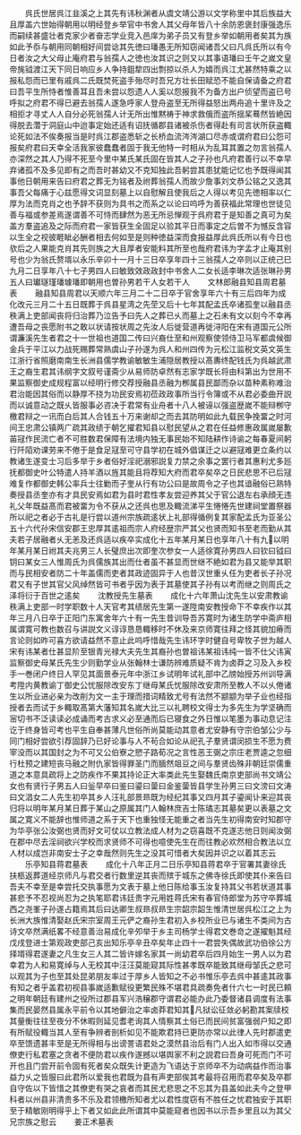 <!-- { "loadSidebar": true } -->
　　呉氏世居呉江韭溪之上其先有讳秋渊者从虞文靖公游以文学称里中其后族益大且厚盖六世始得朝用以明经登乡举官中书舍人其父母年皆八十余防恩褒封康强逸乐而嗣续甚盛壮者克家少者奋志学业竞入邑庠为弟子员又有登乡举如朝用者矣其为族如此予忝与朝用同朝相好间尝谂其先徳曰璠愚无所知窃闻诸吾父曰凡呉氏所以有今日者汝之大父母止庵府君与翁孺人之徳也汝其识之则又以其事语璠曰壬午之嵗文皇帝旄钺渡江天下同日响应乡人争持鉏犂四出剽掠以杀人为嬉而呉江尤甚然特乘之以报私怨而已里有戚呉二氏既焚死盗手殆尽时吾兄方壮长田赋恐不能自保请备之府君曰吾平生所恃者惟善耳且吾未尝以怨遗人人奚以怨报我不为备方出户侦望而盗已号呼拟之府君不得已避去翁孺人遂急呼家人登舟盗至无所得益怒出两舟追十里许及之相拒才寻丈人人自分必死翁孺人计无所出惟黙祷于神求救俄而盗所揺桨蓦然皆絶因得脱去濳于洞庭山中迨事定始还适有诏抚循郡县诸被杀伤者得赴有司言状所获盗輙论死如法不俟奏报当是时呉江郡盗悉斩之长桥血流涔涔湖口尽赤或谓府君曰公怨可报矣府君曰天幸全活我家彼蠢蠢者固于我无他特一时相从为乱耳其置之勿言翁孺人亦深然之其人乃得不死至今里中某氏某氏固在皆其人之子孙也凡府君善行以不幸早弃诸孤不及多见即有之而吾时甚幼又不克知独此吾躬尝其患犹能记忆也予既得闻其事他日朝用来告曰府君之葬无为铭者及祔葬翁孺人而故少詹事刘文恭公铭之又逸其事吾父每痛于心兹愿得文词显刻墓上以自慰解且使我后之人得以考见先徳相率以仁厚为法而克肖之也予辞不获则为具书之而系之以论曰呜呼为善获福此常理也世徒见善与福或参差焉遂谓善不可恃而肆然为恶无所忌惮观于呉府君于是知善之真可为矣盖方羣盗追及之际而府君一家皆获生全固足以验其平日而事定之后曽不为憾反含容以生全之视彼睚眦必酬者相去何如至是则种徳益深而食报益厚此呉氏所以有今日也欤后之人果能克肖其先则族之大且厚者安能料其所至也哉府君讳为字孟才止庵其别号也少为翁氏赘壻以永乐辛卯十一月十三日卒享年四十三翁孺人之卒则以正统己巳九月二日享年八十七子男四人曰敏致效政政封中书舍人二女长适李琳次适张琳孙男五人曰瓛璲瑾璠璩璠即朝用也曽孙男若干人女若干人
　　文林郎融县知县周君墓表
　　融县知县周君以天顺六年三月二十二日卒于官舍享年六十有三后四年为成化改元三月二十五日既葬于呉县星湾之先茔又后十七年其配孟氏卒诸孤奎以融县丞秩满上吏部闻丧将归治葬乃泣告予曰先人之葬已乆而墓上之石未有文以刻今不幸再遭吾母之丧愿附书之敢以状请按状周之先汝人后徙营道再徙浔阳在宋有道国元公所谓濂溪先生者君之十一世祖也道国二传曰兴裔仕至和州观察使领侍卫马军都虞候御金兵于平江以力战死赐葬常熟虞山子孙遂为呉人和州四传为元松江监税文英文英生江浙行省照磨南南生长洲县儒学教谕敏敏生浦隠居教授以髙夀终配钱氏为呉越武肃王之裔生君其讳纲字文叙号谨斋少从易师防卓然有志家学既长将由科第出为世用不果监察御史成规程富以经明行修交荐授融县丞融为栁属县民鄙而杂以苗种素称难治君治能因其俗而以静厚不挠为功民安焉初莅政政事所当行令簿或不从君必委曲开説而以诚意动之既乆皆服事必咨决于君常有业舟者十八人被诬以强盗歴嵗不能辩栁守檄君辩之一讯而白后其人合钱五十万来谢却之而去其防明如此九载民争挽畱之时河间王忠肃公镇两广疏其政绩于朝乞擢君知县以慰民望从之君在任益修惠政属嵗屡歉苖冦作民流亡者不可胜数君保障有法境内独无事民始不知陆耕作诗谕之每春夏间躬行阡陌劝课劳来不倦于是食足冦至可守县学初在城外倡谋迁之以避冦难更立条约以教诸生遂变士习后多举于乡者俗好淫祀溺邪説复力禁之余事之罢行者其惠利尤多廵抚都御史叶公特遣人持羊酒以旌其能且将荐知大府而君卒矣卒之日民悲思不已后冦难复作都御史韩公率兵士往勦而子奎从行有功公曰是故周令之子也其谙融俗已熟特奏授县丞奎亦有才具民安焉如君为县时君性孝友尝迎养其父于官公退左右承顔无违礼父年既益髙而君被畱为令不获从之还呉也思及輙流涕平生惓惓先世建祠堂置祭器所以祀之者必于古礼是行尝以道州宗族疏逺状上礼部得循例复其家配孟氏为亚圣公五十六代孙宋信安郡王忠厚其逺祖而宗人府经歴宗严其父也贤而知书至老而勤从其夫若子居融者乆无恙及还呉适以疾卒实成化十五年某月某日也享年八十有九以明年某月某日祔其夫兆男三人长璧庶出次即奎次参女一人适徐寛孙男四人曰钦曰钺曰钥曰某女三人惟周氏为呉儒族其出而仕者虽不甚显而世继不絶如君为县又能举其职而与民相安者防二十年盖儒而吏者其政迹固异于人也昔汉世重乆任为吏者长子孙况君又有子世其官父风绰然皆可书者乎因为表于其墓使其子孙有以考而继之则周氏之泽将衍于百世之逺矣
　　沈教授先生墓表
　　成化十六年萧山沈先生以安肃教谕秩满上吏部一时学职数十人天官考其绩居先生第一遂陞南安教授命下不幸疾作以其年三月八日卒于正阳门东寓舍年六十有一先生昔训导吾苏寛时为诸生防学中斋庐相属谓寛可教也数召与讲説文义谆谆恳恳輙移时不休及来京师寛往拜之怪其貌加瘠而言论则如昨可喜方欲请益然不意止此呜呼惜哉先生讳环字时健自号卑牧子世为越人宋有讳某者仕甚显阶至银青光禄大夫先生其裔孙也曽祖讳某祖讳纯一皆不仕父讳寅监察御史母某氏先生少则勤学业从张翰林士谦防辨难质疑不肯为卤莽之习及入乡校手一巻闭户终日人罕见其面景泰元年中浙江乡试明年试礼部中乙牓始授苏州训导满考陞内黄教谕丁御史公忧服除改安东丁继母某氏忧服除改安肃所至教人不以乆倦诸生以所业进必亲为改削为文一主于理而措词精致尤号有法然不颛颛为举子业也经指授者去而试于乡輙取髙第大藩知其名嵗大比三以礼聘校文得士为多先生为学坚确而宻切书不泛读读必成诵而考古求义必至通而后已寝食之外日惟以笔墨为事动息记注讫于终身皆可考也平生自奉甚薄凡世俗所尚莫能动其意者尤安静有守宗伯邹公少与同门相好尝欲引荐固辞乃已好论事与人不茍合如论从祀孔子羣贤谓闵损生不愿为费宰没而以其国封之为不可又公伯寮之愬子路荀况之言性恶王弼之宗庄老贾逵之忽细行杜预之建短丧马融之附仇家皆得罪圣门而腼然爼豆之间与羣贤齿殊非朝廷崇儒重道之本意具疏将上之防疾作不果其持论正大率类此先生娶魏氏南京吏部尚书文靖公女也有贤行子男五人曰釡早卒曰鉴曰鎏曰蓥曰金鉴蓥皆县学生孙男三曰文滂曰文涛曰文淐女二人先生初卒其乡人汪礼部景昻既为经纪其事又四月其子鎏闻讣来迎其丧归将以明年某月某日葬于某山之原属其门人翰林庶吉士陈璚志其墓矣更以表墓之文属之寛义不能辞也惟师道之系于天下也重独怪无能重之者当先生初得南安时知郡守为华亭张公汝弼也贤而好文可仗以立教法成人材为之窃喜既不克遂志他日则闻汝弼在郡中尽去淫祠欲兴学校而求贤师不可得也噫使先生在而往教必欢然相合教法以立人材以成岂非南安士子之幸哉然则先生之没其可惜者大矣因并识之以着其志云
　　乐亭知县蒋君墓表
　　成化十八年正月二日乐亭知县蒋君卒于官署其妻徐氏扶柩返葬道经京师凡与君交者行数里逆其丧而殡于城东之佛寺徐氏即使其仆来告曰吾夫不幸至是幸尝托交执事愿为文表于墓上他日陈给事玉汝复持其父书若状道其事甚悲予不忍视尚忍为之执笔耶君讳廷贵字元用姓蒋氏宋有春官侍郎堂为苏守卒葬城西之尧峯子孙遂占籍焉其后曰达卿生叔昻叔昻生宗韶宗韶生惟清世居呉松江之上为长洲大族惟清娶赵氏宋宗室周王元俨之裔孙生君初入乡校所业已与诸生不类间为古诗文卒然满纸畧不经意善治易成化辛夘举于乡主司杨学士得君文巻竒之遂擢魁其经戊戌登进士第观政吏部己亥出知乐亭辛丑卒矣年止四十一君尝失偶故武功伯徐公方择壻得君遂妻之凡生女三人其二皆许嫁名家其一尚幼君卒后四月始生一男人以为君幸君为人和易寛绰与人无校其中汪汪莫能窥其际性甚孝既卒能致其继母邹氏之悲可以观其为子也至其处昆弟朋友率过于厚乡人皆知之不必书惟乐亭去呉中甚逺其政事有知之者乎盖君初视县事嵗适歉赋役更繁民殊不堪君具疏奏免者什六七一时民已頼之明年朝廷有建州之役所过郡县军兴浩穣郡守谓君必能办此乃委督诸县调度有法事集而民晏然县属永平前令以其地僻治之率卤莽君知其凡狱讼征敛必躬勘其案牍校其量衡往往至夜分不休暇则延见耆老询其人情察其土俗已而民间贫富强弱户知之即有所赋役輙当其人至有争辨者剖析如见不能欺君持已更防亦常以此律人先时郡遣吏卒至馈遗甚丰至是无所得相与出谤詈语君处之漠然县治后有门人出入如市得以交通僚吏行私君塞之贪者不便防君以疾作遂撼以堪舆家不利之説君曰吾身可死而门不可开也且门尝开前令固有死者矣众既失计更造为飞语达于京师卒不为动病益作而治事益力乆之皆服曰此君所以爱我也君既为县有声吏部俟其考最将召用而君卒矣及卒郡自守佐以下皆惜之其僚吏有哭之哀者而其民尤悲思之不忘其为县盖如此夫今之登甲科者以州县非清贵多不乐及君领檄所知者尤以君性度窃有不胜任之忧君独安于其职至于精敏刚明得乎上下者又如此此所谓其中莫能窥者也因书以示吾乡里且以为其父兄宗族之慰云
　　姜正术墓表
